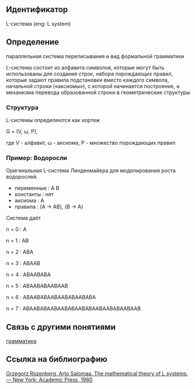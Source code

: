 ## Идентификатор

L-система (eng: L system)

## Определение

параллельная система переписывания и вид формальной грамматики

L-система состоит из алфавита символов, которые могут быть использованы для создания строк, набора порождающих правил, которые задают правила подстановки вместо каждого символа, начальной строки («аксиомы»), с которой начинается построение, и механизма перевода образованной строки в геометрические структуры

### Структура

L-системы определяются как кортеж

G = (V, ω, P),

где V - алфавит, ω - аксиома, P - множество порождающих правил

### Пример: Водоросли

Оригинальная L-система Линденмайера для моделирования роста водорослей.

* переменные : A B
* константы : нет
* аксиома  : A
* правила  : (A → AB), (B → A)

Система даёт

n = 0 : A

n = 1 : AB

n = 2 : ABA

n = 3 : ABAAB

n = 4 : ABAABABA

n = 5 : ABAABABAABAAB

n = 6 : ABAABABAABAABABAABABA

n = 7 : ABAABABAABAABABAABABAABAABABAABAAB

## Связь с другими понятиями

[грамматика](https://github.com/Dememedp/yapis-course/blob/main/concept/Grammar.md)

## Ссылка на библиографию

[Grzegorz Rozenberg, Arto Salomaa. The mathematical theory of L systems. — New York: Academic Press, 1980]()
